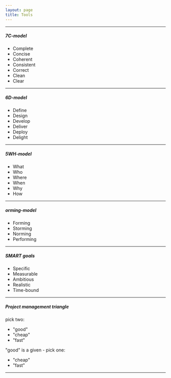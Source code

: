 ```yaml
---
layout: page
title: Tools
---
```


---

##### 7C-model

- Complete
- Concise
- Coherent
- Consistent
- Correct
- Clean
- Clear 

---

##### 6D-model

- Define
- Design
- Develop
- Deliver
- Deploy
- Delight

---

##### 5WH-model

- What
- Who
- Where
- When
- Why
- How

---

##### orming-model

- Forming
- Storming
- Norming
- Performing

---

##### SMART goals

- Specific
- Measurable
- Ambitious
- Realistic
- Time-bound

---

##### Project management triangle

pick two:
- "good"
- "cheap"
- "fast"

"good" is a given - pick one:
- "cheap"
- "fast"

---